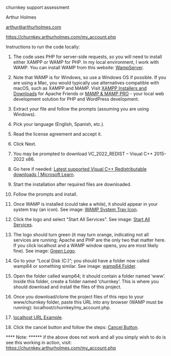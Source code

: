 churnkey support assessment

Arthur Holmes

arthur@arthurholmes.com

https://churnkey.arthurholmes.com/my_account.php

Instructions to run the code locally:

1. The code uses PHP for server-side requests, so you will need to install either XAMPP or WAMP for PHP. In my local environment, I work with WAMP. You can install WAMP from this website: [WampServer](https://wampserver.aviatechno.net/).
   
2. Note that WAMP is for Windows, so use a Windows OS if possible. If you are using a Mac, you would typically use alternatives compatible with macOS, such as XAMPP and MAMP. Visit [XAMPP Installers and Downloads](https://www.apachefriends.org/index.html) for Apache Friends or [MAMP & MAMP PRO](https://www.mamp.info/en/) - your local web development solution for PHP and WordPress development.

3. Extract your file and follow the prompts (assuming you are using Windows).

4. Pick your language (English, Spanish, etc.).

5. Read the license agreement and accept it.

6. Click Next.

7. You may be prompted to download VC_2022_REDIST – Visual C++ 2015-2022 x86.

8. Go here if needed: [Latest supported Visual C++ Redistributable downloads | Microsoft Learn](https://docs.microsoft.com/en-us/cpp/windows/latest-supported-vc-redist?view=msvc-170).

9. Start the installation after required files are downloaded.

10. Follow the prompts and install.

11. Once WAMP is installed (could take a while), it should appear in your system tray (an icon). See image: [WAMP System Tray Icon](https://ibb.co/5rVDJYV).

12. Click the logo and select "Start All Services". See image: [Start All Services](https://ibb.co/kQTKFDJ).

13. The logo should turn green (it may turn orange, indicating not all services are running; Apache and PHP are the only two that matter here. If you click localhost and a WAMP window opens, you are most likely fine). See image: [Green Logo](https://ibb.co/j8KYyXy).

14. Go to your “Local Disk (C:)”; you should have a folder now called wamp64 or something similar. See image: [wamp64 Folder](https://ibb.co/WpjGT2c).

15. Open the folder called wamp64; it should contain a folder named ‘www’. Inside this folder, create a folder named ‘churnkey’. This is where you should download and install the files of this project.

16. Once you download/clone the project files of this repo to your www/churnkey folder, paste this URL into any browser (WAMP must be running): localhost/churnkey/my_account.php.

17. [localhost URL Example](https://ibb.co/Y2m2Ytf).

18. Click the cancel button and follow the steps: [Cancel Button](https://ibb.co/dr4FnYr).

**** Note: ******
if the above does not work and all you simply wish to do is see this working in action, visit: https://churnkey.arthurholmes.com/my_account.php
